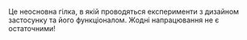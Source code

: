 Це неосновна гілка, в якій проводяться експерименти з дизайном застосунку та його функціоналом. Жодні напрацювання не є остаточними!